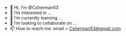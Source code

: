 - 👋 Hi, I’m @Csherman53
- 👀 I’m interested in ...
- 🌱 I’m currently learning ...
- 💞️ I’m looking to collaborate on ...
- 📫 How to reach me: email = Csherman53@gmail.com

<!---
Csherman53/Csherman53 is a ✨ special ✨ repository because its `README.md` (this file) appears on your GitHub profile.
You can click the Preview link to take a look at your changes.
--->
